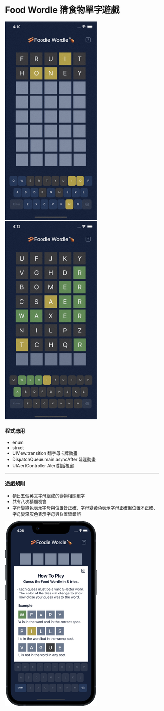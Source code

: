 # Food Wordle 猜食物單字遊戲
<p float:"left">
<img src="https://github.com/JubeHuang/Food-Wordle/blob/main/Simulator%20Screen%20Recording%20-%20iPhone%2011%20Pro%20-%202022-10-31%20at%2016.10.20.gif" width="300">
<img src="https://github.com/JubeHuang/Food-Wordle/blob/main/Simulator%20Screen%20Recording%20-%20iPhone%2011%20Pro%20-%202022-10-31%20at%2016.12.13.gif" width="300">
</p>

### 程式應用
* enum
* struct
* UIView.transition 翻字母卡牌動畫
* DispatchQueue.main.asyncAfter 延遲動畫
* UIAlertController Alert對話視窗
---

### 遊戲規則
* 猜出五個英文字母組成的食物相關單字
* 共有八次猜題機會
* 字母變綠色表示字母與位置皆正確、字母變黃色表示字母正確但位置不正確、字母變深灰色表示字母與位置皆錯誤

<img src="https://github.com/JubeHuang/Food-Wordle/blob/main/howPlay.png" width="300">
